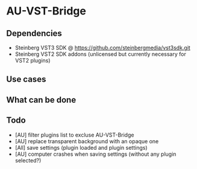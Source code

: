# AU-VST-Bridge

## Dependencies
- Steinberg VST3 SDK @ https://github.com/steinbergmedia/vst3sdk.git
- Steinberg VST2 SDK addons (unlicensed but currently necessary for VST2 plugins)

## Use cases

## What can be done

## Todo
- [AU] filter plugins list to excluse AU-VST-Bridge
- [AU] replace transparent background with an opaque one
- [All] save settings (plugin loaded and plugin settings)
- [AU] computer crashes when saving settings (without any plugin selected?)
